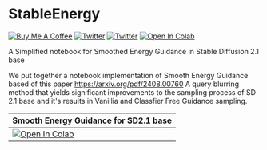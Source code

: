 # StableEnergy
<a href="https://www.buymeacoffee.com/outofai" target="_blank"><img src="https://img.shields.io/badge/-buy_me_a%C2%A0coffee-red?logo=buy-me-a-coffee" alt="Buy Me A Coffee"></a>
[![Twitter](https://img.shields.io/twitter/url/https/twitter.com/cloudposse.svg?style=social&label=Ashleigh%20Watson)](https://twitter.com/OutofAi) 
[![Twitter](https://img.shields.io/twitter/url/https/twitter.com/cloudposse.svg?style=social&label=Alex%20Nasa)](https://twitter.com/banterless_ai)
[![Open In Colab](https://colab.research.google.com/assets/colab-badge.svg)](https://colab.research.google.com/github/OutofAi/StableEnergy/blob/main/SD_2_1_Smoothed_Energy_Guidance.ipynb)

A Simplified notebook for Smoothed Energy Guidance in Stable Diffusion 2.1 base

We put together a notebook implementation of Smooth Energy Guidance based of this paper https://arxiv.org/pdf/2408.00760
A query blurring method that yields significant improvements to the sampling process of SD 2.1 base and it's results in Vanillia and Classfier Free Guidance sampling.

| **Smooth Energy Guidance for SD2.1 base** |
|----------------------|
| [![Open In Colab](https://colab.research.google.com/assets/colab-badge.svg)](https://colab.research.google.com/github/OutofAi/StableEnergy/blob/main/SD_2_1_Smoothed_Energy_Guidance.ipynb) |
